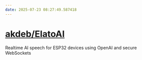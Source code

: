 ```yaml
---
date: 2025-07-23 08:27:49.587418
---
```


# [akdeb/ElatoAI](https://github.com/akdeb/ElatoAI)

Realtime AI speech for ESP32 devices using OpenAI and secure WebSockets
